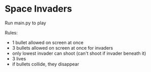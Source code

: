 # Space Invaders

Run main.py to play

Rules:
- 1 bullet allowed on screen at once
- 3 bullets allowed on screen at once for invaders
- only lowest invader can shoot (can't shoot if invader beneath it)
- 3 lives
- if bullets collide, they disappear

